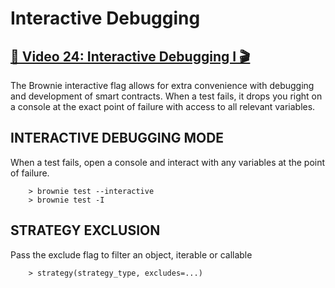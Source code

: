 # Interactive Debugging

## [🎥 Video 24: Interactive Debugging I 🎬](https://youtu.be/zHQ4cjzIg1Y)

The Brownie interactive flag allows for extra convenience with debugging and development of smart contracts.  When a test fails, it drops you right on a console at the exact point of failure with access to all relevant variables.


## INTERACTIVE DEBUGGING MODE
When a test fails, open a console and interact with any variables at the point of failure.

        > brownie test --interactive
        > brownie test -I


## STRATEGY EXCLUSION
Pass the exclude flag to filter an object, iterable or callable 

        > strategy(strategy_type, excludes=...)

